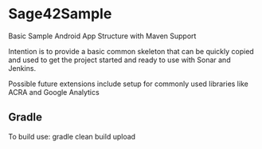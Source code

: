 Sage42Sample
============

Basic Sample Android App Structure with Maven Support

Intention is to provide a basic common skeleton that can be quickly copied and used to get the project started and ready to use with Sonar and Jenkins.

Possible future extensions include setup for commonly used libraries like ACRA and Google Analytics

Gradle
-------
To build use:
gradle clean build upload

